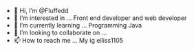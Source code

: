 - 👋 Hi, I’m @Fluffedd
- 👀 I’m interested in ... Front end developer and web developer
- 🌱 I’m currently learning ... Programming Java
- 💞️ I’m looking to collaborate on ...
- 📫 How to reach me ... My ig elliss1105

<!---
Fluffedd/Fluffedd is a ✨ special ✨ repository because its `README.md` (this file) appears on your GitHub profile.
You can click the Preview link to take a look at your changes.
--->
